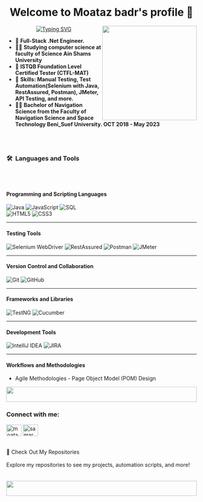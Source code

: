 <h1 align="center">Welcome to  Moataz badr's profile 👋 </h1>
<img width="250" align="right" src="https://c.tenor.com/_DOBjnGspYAAAAAM/code-coding.gif">

<p align="center">
<a href="https://git.io/typing-svg"><img src="https://readme-typing-svg.demolab.com?font=Fira+Code&pause=1000&color=EEC7E1&center=true&vCenter=true&random=false&width=435&lines=.Net Full-stack Developer;Always+learn+new+things+!" alt="Typing SVG" /></a>
</p>

- 🏢 **Full-Stack .Net Engineer.**
  <br>
- 👨‍💻 **Studying computer science at faculty of Science Ain Shams University**
  <br>
- 🌱 **ISTQB Foundation Level Certified Tester (CTFL-MAT)**
  <br>
- 💬 **Skills: Manual Testing, Test Automation(Selenium with Java, RestAssured, Postman), JMeter, API Testing, and more.**
  <br>
- 👨‍💻 **Bachelor of Navigation Science from the Faculty of Navigation Science and Space Technology Beni_Suef
      University. OCT 2018 - May 2023**


<br><br>


### 🛠 &nbsp;Languages and Tools
<br><br>

#### **Programming and Scripting Languages**  
![Java](https://img.shields.io/badge/-Java-%23F05032?style=flat-square&logo=java&logoColor=white) ![JavaScript](https://img.shields.io/badge/-JavaScript-black?style=flat-square&logo=javascript)  ![SQL](https://img.shields.io/badge/-SQL-%234169E1?style=flat-square&logo=mysql&logoColor=white)  
![HTML5](https://img.shields.io/badge/-HTML5-%23E44D27?style=flat-square&logo=html5&logoColor=white)  ![CSS3](https://img.shields.io/badge/-CSS3-%231572B6?style=flat-square&logo=css3)

---

#### **Testing Tools**  
![Selenium WebDriver](https://img.shields.io/badge/-Selenium%20WebDriver-43B02A?style=flat-square&logo=selenium&logoColor=white)  ![RestAssured](https://img.shields.io/badge/-RestAssured-%231B9AAA?style=flat-square&logo=api&logoColor=white) 
![Postman](https://img.shields.io/badge/-Postman-%23FF6C37?style=flat-square&logo=postman&logoColor=white)  ![JMeter](https://img.shields.io/badge/-Apache%20JMeter-5A545C?style=flat-square&logo=apache&logoColor=white)

---

#### **Version Control and Collaboration**  
![Git](https://img.shields.io/badge/-Git-%23F05032?style=flat-square&logo=git&logoColor=white)  ![GitHub](https://img.shields.io/badge/-GitHub-181717?style=flat-square&logo=github&logoColor=white)

---

#### **Frameworks and Libraries**  
![TestNG](https://img.shields.io/badge/-TestNG-%23181717?style=flat-square&logo=testng&logoColor=white)  ![Cucumber](https://img.shields.io/badge/-Cucumber-23D97D?style=flat-square&logo=cucumber&logoColor=white)

---

#### **Development Tools**  
![IntelliJ IDEA](https://img.shields.io/badge/-IntelliJ%20IDEA-000000?style=flat-square&logo=intellij-idea&logoColor=white)  ![JIRA](https://img.shields.io/badge/-JIRA-%230A64C9?style=flat-square&logo=jira&logoColor=white)

---

#### **Workflows and Methodologies**  
- Agile Methodologies  - Page Object Model (POM) Design  

 <img src="https://github.com/Govindv7555/Govindv7555/blob/main/49e76e0596857673c5c80c85b84394c1.gif" width=100% height=40px>

<h3 align="left">Connect with me:</h3>
<p align="left">
<a href="https://www.linkedin.com/in/moataz-badr-154254303" target="blank"><img align="center" src="https://raw.githubusercontent.com/rahuldkjain/github-profile-readme-generator/master/src/images/icons/Social/linked-in-alt.svg" alt="moataz" height="30" width="40" /></a>
<a href="https://www.facebook.com/maybe.good.35/" target="blank"><img align="center" src="https://raw.githubusercontent.com/rahuldkjain/github-profile-readme-generator/master/src/images/icons/Social/facebook.svg" alt="samar saleh" height="30" width="40" /></a>

<br>
<br>
<br>
 📂 Check Out My Repositories
<br>
<br>
Explore my repositories to see my projects, automation scripts, and more!
<br><br><br>
<img src="https://github.com/Govindv7555/Govindv7555/blob/main/49e76e0596857673c5c80c85b84394c1.gif" width=100% height=40px>

